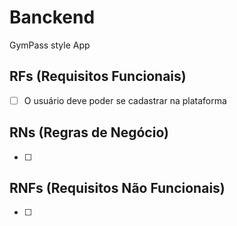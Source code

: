 # Banckend

GymPass style App

## RFs (Requisitos Funcionais)

- [ ] O usuário deve poder se cadastrar na plataforma

## RNs (Regras de Negócio)

- [ ]

## RNFs (Requisitos Não Funcionais)

- [ ]

